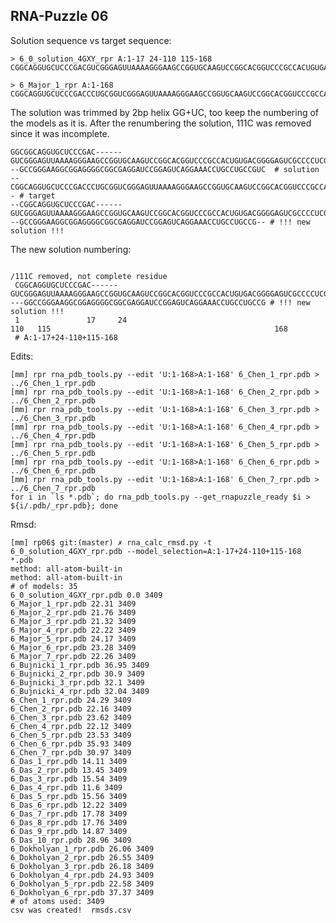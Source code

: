 RNA-Puzzle 06
-----------------------------------------------------------------------------

Solution sequence vs target sequence:

```
> 6_0_solution_4GXY_rpr A:1-17 24-110 115-168
CGGCAGGUGCUCCCGACGUCGGGAGUUAAAAGGGAAGCCGGUGCAAGUCCGGCACGGUCCCGCCACUGUGACGGGGAGUCGCCCCUCGGGAUGUGCCACUGGCCGGCCGGGAAGGCGGAGGGGCGGCGAGGAUCCGGAGUCAGGAAACCUGCCUGCCG

> 6_Major_1_rpr A:1-168
CGGCAGGUGCUCCCGACCCUGCGGUCGGGAGUUAAAAGGGAAGCCGGUGCAAGUCCGGCACGGUCCCGCCACUGUGACGGGGAGUCGCCCCUCGGGAUGUGCCACUGGCCCGAAGGCCGGGAAGGCGGAGGGGCGGCGAGGAUCCGGAGUCAGGAAACCUGCCUGCCG
```

The solution was trimmed by 2bp helix GG+UC, too keep the numbering of the models as it is. After the renumbering the solution, 111C was removed since it was incomplete.

```
GGCGGCAGGUGCUCCCGAC------GUCGGGAGUUAAAAGGGAAGCCGGUGCAAGUCCGGCACGGUCCCGCCACUGUGACGGGGAGUCGCCCCUCGGGAUGUGCCACUGGCCCG---GCCGGGAAGGCGGAGGGGCGGCGAGGAUCCGGAGUCAGGAAACCUGCCUGCCGUC  # solution
--CGGCAGGUGCUCCCGACCCUGCGGUCGGGAGUUAAAAGGGAAGCCGGUGCAAGUCCGGCACGGUCCCGCCACUGUGACGGGGAGUCGCCCCUCGGGAUGUGCCACUGGCCCGAAGGCCGGGAAGGCGGAGGGGCGGCGAGGAUCCGGAGUCAGGAAACCUGCCUGCCG-- # target
--CGGCAGGUGCUCCCGAC------GUCGGGAGUUAAAAGGGAAGCCGGUGCAAGUCCGGCACGGUCCCGCCACUGUGACGGGGAGUCGCCCCUCGGGAUGUGCCACUGGCCCG---GCCGGGAAGGCGGAGGGGCGGCGAGGAUCCGGAGUCAGGAAACCUGCCUGCCG-- # !!! new solution !!!
``` 

The new solution numbering:

```
                                                                                                                /111C removed, not complete residue
 CGGCAGGUGCUCCCGAC------GUCGGGAGUUAAAAGGGAAGCCGGUGCAAGUCCGGCACGGUCCCGCCACUGUGACGGGGAGUCGCCCCUCGGGAUGUGCCACUGGCCC----GGCCGGGAAGGCGGAGGGGCGGCGAGGAUCCGGAGUCAGGAAACCUGCCUGCCG # !!! new solution !!!
 1               17     24                                                                                    110   115                                                  168
 # A:1-17+24-110+115-168
```

Edits:

    [mm] rpr rna_pdb_tools.py --edit 'U:1-168>A:1-168' 6_Chen_1_rpr.pdb > ../6_Chen_1_rpr.pdb
    [mm] rpr rna_pdb_tools.py --edit 'U:1-168>A:1-168' 6_Chen_2_rpr.pdb > ../6_Chen_2_rpr.pdb
    [mm] rpr rna_pdb_tools.py --edit 'U:1-168>A:1-168' 6_Chen_3_rpr.pdb > ../6_Chen_3_rpr.pdb
    [mm] rpr rna_pdb_tools.py --edit 'U:1-168>A:1-168' 6_Chen_4_rpr.pdb > ../6_Chen_4_rpr.pdb
    [mm] rpr rna_pdb_tools.py --edit 'U:1-168>A:1-168' 6_Chen_5_rpr.pdb > ../6_Chen_5_rpr.pdb
    [mm] rpr rna_pdb_tools.py --edit 'U:1-168>A:1-168' 6_Chen_6_rpr.pdb > ../6_Chen_6_rpr.pdb
    [mm] rpr rna_pdb_tools.py --edit 'U:1-168>A:1-168' 6_Chen_7_rpr.pdb > ../6_Chen_7_rpr.pdb
	for i in `ls *.pdb`; do rna_pdb_tools.py --get_rnapuzzle_ready $i > ${i/.pdb/_rpr.pdb}; done

Rmsd:

```
[mm] rp06$ git:(master) ✗ rna_calc_rmsd.py -t 6_0_solution_4GXY_rpr.pdb --model_selection=A:1-17+24-110+115-168 *.pdb
method: all-atom-built-in
method: all-atom-built-in
# of models: 35
6_0_solution_4GXY_rpr.pdb 0.0 3409
6_Major_1_rpr.pdb 22.31 3409
6_Major_2_rpr.pdb 21.76 3409
6_Major_3_rpr.pdb 21.32 3409
6_Major_4_rpr.pdb 22.22 3409
6_Major_5_rpr.pdb 24.17 3409
6_Major_6_rpr.pdb 23.28 3409
6_Major_7_rpr.pdb 22.26 3409
6_Bujnicki_1_rpr.pdb 36.95 3409
6_Bujnicki_2_rpr.pdb 30.9 3409
6_Bujnicki_3_rpr.pdb 32.1 3409
6_Bujnicki_4_rpr.pdb 32.04 3409
6_Chen_1_rpr.pdb 24.29 3409
6_Chen_2_rpr.pdb 22.16 3409
6_Chen_3_rpr.pdb 23.62 3409
6_Chen_4_rpr.pdb 22.12 3409
6_Chen_5_rpr.pdb 23.53 3409
6_Chen_6_rpr.pdb 35.93 3409
6_Chen_7_rpr.pdb 30.97 3409
6_Das_1_rpr.pdb 14.11 3409
6_Das_2_rpr.pdb 13.45 3409
6_Das_3_rpr.pdb 15.54 3409
6_Das_4_rpr.pdb 11.6 3409
6_Das_5_rpr.pdb 15.56 3409
6_Das_6_rpr.pdb 12.22 3409
6_Das_7_rpr.pdb 17.78 3409
6_Das_8_rpr.pdb 17.76 3409
6_Das_9_rpr.pdb 14.87 3409
6_Das_10_rpr.pdb 28.96 3409
6_Dokholyan_1_rpr.pdb 26.06 3409
6_Dokholyan_2_rpr.pdb 26.55 3409
6_Dokholyan_3_rpr.pdb 26.18 3409
6_Dokholyan_4_rpr.pdb 24.93 3409
6_Dokholyan_5_rpr.pdb 22.58 3409
6_Dokholyan_6_rpr.pdb 37.37 3409
# of atoms used: 3409
csv was created!  rmsds.csv
```
